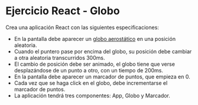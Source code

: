 # Ejercicio React - Globo

Crea una aplicación React con las siguientes especificaciones:

- En la pantalla debe aparecer un [globo aerostático](https://fontawesome.com/v5.15/icons/fly) en una posición aleatoria.
- Cuando el puntero pase por encima del globo, su posición debe cambiar a otra aleatoria transcurridos 300ms.
- El cambio de posición debe ser animado, el globo tiene que verse desplazándose de un punto a otro, con un tiempo de 200ms.
- En la pantalla debe aparecer un marcador de puntos, que empieza en 0.
- Cada vez que se haga click en el globo, debe incrementarse el marcador de puntos.
- La aplicación tendrá tres componentes: App, Globo y Marcador.
